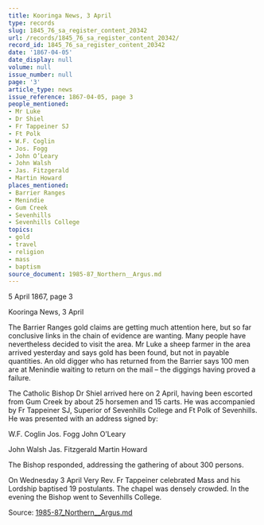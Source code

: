 ```yaml
---
title: Kooringa News, 3 April
type: records
slug: 1845_76_sa_register_content_20342
url: /records/1845_76_sa_register_content_20342/
record_id: 1845_76_sa_register_content_20342
date: '1867-04-05'
date_display: null
volume: null
issue_number: null
page: '3'
article_type: news
issue_reference: 1867-04-05, page 3
people_mentioned:
- Mr Luke
- Dr Shiel
- Fr Tappeiner SJ
- Ft Polk
- W.F. Coglin
- Jos. Fogg
- John O’Leary
- John Walsh
- Jas. Fitzgerald
- Martin Howard
places_mentioned:
- Barrier Ranges
- Menindie
- Gum Creek
- Sevenhills
- Sevenhills College
topics:
- gold
- travel
- religion
- mass
- baptism
source_document: 1985-87_Northern__Argus.md
---
```


5 April 1867, page 3

Kooringa News, 3 April

The Barrier Ranges gold claims are getting much attention here, but so far conclusive links in the chain of evidence are wanting.  Many people have nevertheless decided to visit the area.  Mr Luke a sheep farmer in the area arrived yesterday and says gold has been found, but not in payable quantities.  An old digger who has returned from the Barrier says 100 men are at Menindie waiting to return on the mail – the diggings having proved a failure.

The Catholic Bishop Dr Shiel arrived here on 2 April, having been escorted from Gum Creek by about 25 horsemen and 15 carts.  He was accompanied by Fr Tappeiner SJ, Superior of Sevenhills College and Ft Polk of Sevenhills.  He was presented with an address signed by:

W.F. Coglin	Jos. Fogg	John O’Leary

John Walsh	Jas. Fitzgerald	Martin Howard

The Bishop responded, addressing the gathering of about 300 persons.

On Wednesday 3 April Very Rev. Fr Tappeiner celebrated Mass and his Lordship baptised 19 postulants.  The chapel was densely crowded.  In the evening the Bishop went to Sevenhills College.

Source: [1985-87_Northern__Argus.md](/downloads/markdown/1985-87_Northern__Argus.md)
